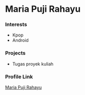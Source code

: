 # Maria Puji Rahayu

### Interests

- Kpop
- Android

### Projects

- Tugas proyek kuliah

### Profile Link

[Maria Puji Rahayu](https://github.com/mariapujirahayu)
